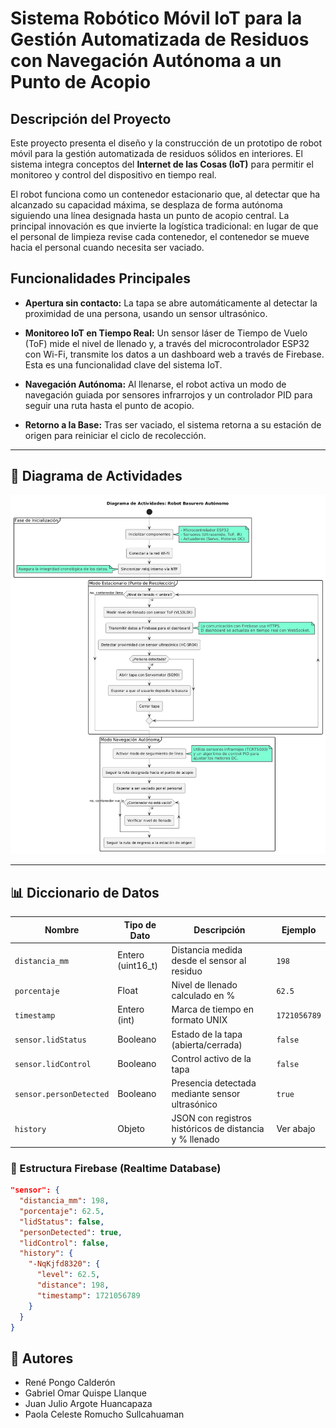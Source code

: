 # Sistema Robótico Móvil IoT para la Gestión Automatizada de Residuos con Navegación Autónoma a un Punto de Acopio

## Descripción del Proyecto

Este proyecto presenta el diseño y la construcción de un prototipo de robot móvil para la gestión automatizada de residuos sólidos en interiores. El sistema integra conceptos del **Internet de las Cosas (IoT)** para permitir el monitoreo y control del dispositivo en tiempo real.

El robot funciona como un contenedor estacionario que, al detectar que ha alcanzado su capacidad máxima, se desplaza de forma autónoma siguiendo una línea designada hasta un punto de acopio central. La principal innovación es que invierte la logística tradicional: en lugar de que el personal de limpieza revise cada contenedor, el contenedor se mueve hacia el personal cuando necesita ser vaciado.

## Funcionalidades Principales

- **Apertura sin contacto:** La tapa se abre automáticamente al detectar la proximidad de una persona, usando un sensor ultrasónico.

- **Monitoreo IoT en Tiempo Real:** Un sensor láser de Tiempo de Vuelo (ToF) mide el nivel de llenado y, a través del microcontrolador ESP32 con Wi-Fi, transmite los datos a un dashboard web a través de Firebase. Esta es una funcionalidad clave del sistema IoT.

- **Navegación Autónoma:** Al llenarse, el robot activa un modo de navegación guiada por sensores infrarrojos y un controlador PID para seguir una ruta hasta el punto de acopio.

- **Retorno a la Base:** Tras ser vaciado, el sistema retorna a su estación de origen para reiniciar el ciclo de recolección.
---

## 🧭 Diagrama de Actividades

![Diagrama de Actividades](Recursos-Diagramas/diagrama%20de%20actividades.png)

---
## 📊 Diccionario de Datos

| Nombre                  | Tipo de Dato      | Descripción                                               | Ejemplo               |
|------------------------|-------------------|-----------------------------------------------------------|------------------------|
| `distancia_mm`         | Entero (uint16_t) | Distancia medida desde el sensor al residuo               | `198`                 |
| `porcentaje`           | Float             | Nivel de llenado calculado en %                           | `62.5`                |
| `timestamp`            | Entero (int)      | Marca de tiempo en formato UNIX                          | `1721056789`          |
| `sensor.lidStatus`     | Booleano          | Estado de la tapa (abierta/cerrada)                      | `false`               |
| `sensor.lidControl`    | Booleano          | Control activo de la tapa                                 | `false`               |
| `sensor.personDetected`| Booleano          | Presencia detectada mediante sensor ultrasónico           | `true`                |
| `history`              | Objeto            | JSON con registros históricos de distancia y % llenado    | Ver abajo             |

### 🔁 Estructura Firebase (Realtime Database)

```json
"sensor": {
  "distancia_mm": 198,
  "porcentaje": 62.5,
  "lidStatus": false,
  "personDetected": true,
  "lidControl": false,
  "history": {
    "-NqKjfd8320": {
      "level": 62.5,
      "distance": 198,
      "timestamp": 1721056789
    }
  }
}

```

## 👥 Autores

- René Pongo Calderón  
- Gabriel Omar Quispe Llanque  
- Juan Julio Argote Huancapaza  
- Paola Celeste Romucho Sullcahuaman
